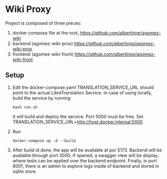 # Wiki Proxy

Project is composed of three pieces:

1. docker compose file at the root,
   https://github.com/albertinigr/agomez-wiki
2. backend (agomez-wiki-prox)
   https://github.com/albertinigr/agomez-wiki-prox
3. frontend (agomez-wiki-front)
   https://github.com/albertinigr/agomez-wiki-front

## Setup

1. Edit the docker-compose.yaml
   TRANSLATION_SERVICE_URL should point to the actual LibreTranslation Service. In case of using locally, build the service by running

   ```
   bash run.sh
   ```

   It will build and deploy the service. Port 5000 must be free.
   Set TRANSLATION_SERVICE_URL=http://host.docker.internal:5000

2. Run

   ```
   docker-compose up -d --build
   ```

3. After build id done, the app will be available at por 5173. Backend will be available through port 3000, if opened, a swagger view will be display, where tests can be applied over the backend endpoint. Finally, in port 8001, there is an admin to explore logs inside of backend and stored in sqlite store.
